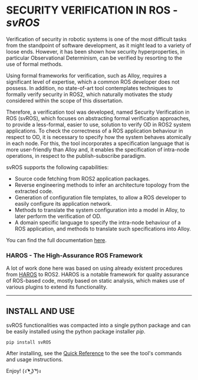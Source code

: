 # SECURITY VERIFICATION IN ROS - *svROS*

Verification of security in robotic systems is one of the most difficult tasks from the standpoint of software development, as it might lead to a variety of loose ends. However, it has been shown how security hyperproperties, in particular Observational Determinism, can be verified by resorting to the use of formal methods.

Using formal frameworks for verification, such as Alloy, requires a significant level of expertise, which a common ROS developer does not possess. In addition, no state-of-art tool contemplates techniques to formally verify security in ROS2, which naturally motivates the study considered within the scope of this dissertation.

Therefore, a verification tool was developed, named Security Verification in ROS (svROS), which focuses on abstracting formal verification approaches, to provide a less-formal, easier to use, solution to verify OD in ROS2 system applications. To check the correctness of a ROS application behaviour in respect to OD, it is necessary to specify how the system behaves atomically in each node. For this, the tool incorporates a specification language that is more user-friendly than Alloy and, it enables the specification of intra-node operations, in respect to the publish-subscribe paradigm.

svROS supports the following capabilities:
* Source code fetching from ROS2 application packages.
* Reverse engineering methods to infer an architecture topology from the extracted code.
* Generation of configuration file templates, to allow a ROS developer to easily configure its application network.
* Methods to translate the system configuration into a model in Alloy, to later perform the verification of OD.
* A domain specific language to specify the intra-node behaviour of a ROS application, and methods to translate such specifications into Alloy.

You can find the full documentation [here](https://luis1ribeiro.github.io/svROS/).

### HAROS - The High-Assurance ROS Framework

A lot of work done here was based on using already existent procedures from [HAROS](https://github.com/git-afsantos/haros) to ROS2. HAROS is a notable framework for quality assurance of ROS-based code, mostly based on static analysis, which makes use of various plugins to extend its functionality. 

---
## INSTALL AND USE

svROS functionalities was compacted into a single python package and can be easily installed using the python package installer *pip*.

```
pip install svROS
```
After installing, see the [Quick Reference](./svROS/) to the see the tool's commands and usage instructions.

Enjoy! (ง ͡❛ ͜ʖ ͡❛)ง
